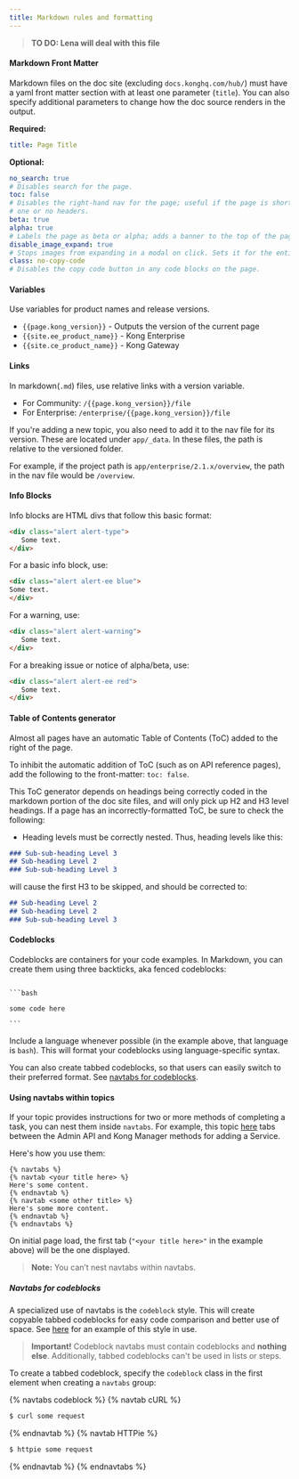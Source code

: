 ```yaml
---
title: Markdown rules and formatting
---
```

> **TO DO: Lena will deal with this file**

#### Markdown Front Matter

Markdown files on the doc site (excluding `docs.konghq.com/hub/`) must have a
yaml front matter section with at least one parameter (`title`). You can also
specify additional parameters to change how the doc source renders in the
output.

**Required:**

```yaml
title: Page Title
```

**Optional:**

```yaml
no_search: true
# Disables search for the page.
toc: false
# Disables the right-hand nav for the page; useful if the page is short and has
# one or no headers.
beta: true
alpha: true
# Labels the page as beta or alpha; adds a banner to the top of the page.
disable_image_expand: true
# Stops images from expanding in a modal on click. Sets it for the entire page.
class: no-copy-code
# Disables the copy code button in any code blocks on the page.
```



#### Variables
Use variables for product names and release versions.

- `{{page.kong_version}}` - Outputs the version of the current page
- `{{site.ee_product_name}}` - Kong Enterprise
- `{{site.ce_product_name}}` - Kong Gateway



#### Links
In markdown(`.md`) files, use relative links with a version variable.
- For Community: `/{{page.kong_version}}/file`
- For Enterprise: `/enterprise/{{page.kong_version}}/file`

If you're adding a new topic, you also need to add it to the nav file for its
version. These are located under `app/_data`. In these files, the path is
relative to the versioned folder.

For example, if the project path is `app/enterprise/2.1.x/overview`, the path in
the nav file would be `/overview`.



#### Info Blocks

Info blocks are HTML divs that follow this basic format:
```html
<div class="alert alert-type">
   Some text.
</div>
```

For a basic info block, use:
```html
<div class="alert alert-ee blue">
Some text.
</div>
```

For a warning, use:
```html
<div class="alert alert-warning">
   Some text.
</div>
```

For a breaking issue or notice of alpha/beta, use:
```html
<div class="alert alert-ee red">
   Some text.
</div>
```



#### Table of Contents generator

Almost all pages have an automatic Table of Contents (ToC) added to the right of
the page.

To inhibit the automatic addition of ToC (such as on API reference pages),
add the following to the front-matter: `toc: false`.

This ToC generator depends on headings being correctly coded in the markdown
portion of the doc site files, and will only pick up H2 and H3 level headings.
If a page has an incorrectly-formatted ToC, be sure to check the following:

- Heading levels must be correctly nested. Thus, heading levels like this:

```markdown
### Sub-sub-heading Level 3
## Sub-heading Level 2
### Sub-sub-heading Level 3
```

will cause the first H3 to be skipped, and should be corrected to:

```markdown
## Sub-heading Level 2
## Sub-heading Level 2
### Sub-sub-heading Level 3
```



#### Codeblocks

Codeblocks are containers for your code examples. In Markdown, you can create
them using three backticks, aka fenced codeblocks:

<code>
```bash</br>
some code here</br>
```
</code>

Include a language whenever possible (in the example above, that language is
`bash`). This will format your codeblocks using language-specific syntax.

You can also create tabbed codeblocks, so that users can easily switch to
their preferred format. See [navtabs for codeblocks](#navtabs-for-codeblocks).




#### Using navtabs within topics

If your topic provides instructions for two or more methods of completing a
task, you can nest them inside `navtabs`. For example, this topic
[here](https://docs.konghq.com/getting-started-guide/latest/expose-services/#add-a-service)
tabs between the Admin API and Kong Manager methods for adding a Service.

Here's how you use them:

```liquid
{% navtabs %}
{% navtab <your title here> %}
Here's some content.
{% endnavtab %}
{% navtab <some other title> %}
Here's some more content.
{% endnavtab %}
{% endnavtabs %}
```

On initial page load, the first tab (`"<your title here>"` in the example above)
will be the one displayed.

> **Note:** You can’t nest navtabs within navtabs.

##### Navtabs for codeblocks

A specialized use of navtabs is the `codeblock` style. This will create copyable
tabbed codeblocks for easy code comparison and better use of space. See
[here](https://docs.konghq.com/enterprise/2.1.x/deployment/installation/kong-for-kubernetes/)
for an example of this style in use.

> **Important!** Codeblock navtabs must contain codeblocks and **nothing else**.
Additionally, tabbed codeblocks can't be used in lists or steps.

To create a tabbed codeblock, specify the `codeblock` class in the first element
when creating a `navtabs` group:

{% navtabs codeblock %}
{% navtab cURL %}
```sh
$ curl some request
```
{% endnavtab %}
{% navtab HTTPie %}
```sh
$ httpie some request
```
{% endnavtab %}
{% endnavtabs %}
